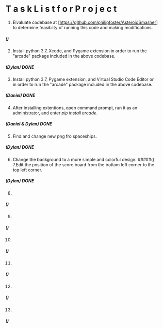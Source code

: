 # T a s k    L i s t    f o r    P r o j e c t
1. Elvaluate codebase at [https://github.com/philipfoster/AsteroidSmasher] to determine feasiblity of running this code and making modifications.
  ##### () 
2. Install python 3.7, Xcode, and Pygame extension in order to run the "arcade" package included in the above codebase. 
##### (Dylan)    DONE

3. Install python 3.7, Pygame extension, and Virtual Studio Code Editor or in order to run the "arcade" package included in the above        codebase. 
  ##### (Daniel)   DONE
  
4. After installing extentions, open command prompt, run it as an administrator, and enter *pip install arcade*.
  ##### (Daniel & Dylan)   DONE
5. Find and change new png fro spaceships.  
  ##### (Dylan)  DONE
6. Change the background to a more simple and colorful design.
  #####()
7.Edit the position of the score board from the bottom left corner to the top left corner. 
  ##### (Dylan)  DONE
8.  
  ##### () 
9. 
  ##### () 
10.  
  ##### () 
11.  
  ##### () 
12.  
  ##### ()
13.  
  ##### ()
